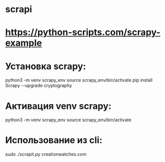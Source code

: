 # scrapi

# https://python-scripts.com/scrapy-example

# Установка scrapy:
python3 -m venv scrapy_env
source scrapy_env/bin/activate
pip install Scrapy --upgrade cryptography

# Активация venv scrapy:
python3 -m venv scrapy_env
source scrapy_env/bin/activate

# Использование из cli: 
sudo ./scrapit.py creationwatches.com